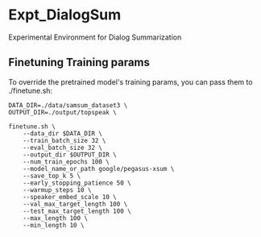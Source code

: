 # Expt_DialogSum
Experimental Environment for Dialog Summarization


## Finetuning Training params
To override the pretrained model's training params, you can pass them to ./finetune.sh:

```
DATA_DIR=./data/samsum_dataset3 \
OUTPUT_DIR=./output/topspeak \

finetune.sh \
    --data_dir $DATA_DIR \
    --train_batch_size 32 \
    --eval_batch_size 32 \
    --output_dir $OUTPUT_DIR \
    --num_train_epochs 100 \
    --model_name_or_path google/pegasus-xsum \
    --save_top_k 5 \
    --early_stopping_patience 50 \
    --warmup_steps 10 \ 
    --speaker_embed_scale 10 \
    --val_max_target_length 100 \
    --test_max_target_length 100 \
    --max_length 100 \
    --min_length 10 \
```